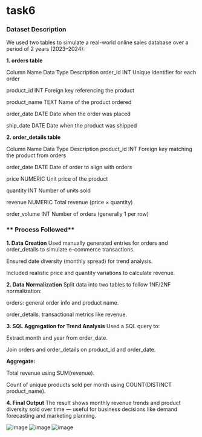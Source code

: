 # task6
### Dataset Description
We used two tables to simulate a real-world online sales database over a period of 2 years (2023–2024):

**1. orders table**

Column Name         	Data Type           	Description
order_id	             INT	          Unique identifier for each order

product_id            	INT           	Foreign key referencing the product

product_name	            TEXT	           Name of the product ordered

order_date	                DATE            	Date when the order was placed

ship_date	                    DATE            	Date when the product was shipped

**2. order_details table** 

Column Name	                   Data Type                 	Description
product_id	                INT	                   Foreign key matching the product from orders

order_date	               DATE                      	Date of order to align with orders

price                       NUMERIC	                   Unit price of the product

quantity                   	INT	                         Number of units sold

revenue	                   NUMERIC                     	Total revenue (price × quantity)

order_volume	             INT	                    Number of orders (generally 1 per row)


### ** Process Followed**
**1. Data Creation**
Used manually generated entries for orders and order_details to simulate e-commerce transactions.

Ensured date diversity (monthly spread) for trend analysis.

Included realistic price and quantity variations to calculate revenue.

**2. Data Normalization**
Split data into two tables to follow 1NF/2NF normalization:

orders: general order info and product name.

order_details: transactional metrics like revenue.

**3. SQL Aggregation for Trend Analysis**
Used a SQL query to:

Extract month and year from order_date.

Join orders and order_details on product_id and order_date.

**Aggregate:**

Total revenue using SUM(revenue).

Count of unique products sold per month using COUNT(DISTINCT product_name).

**4. Final Output**
The result shows monthly revenue trends and product diversity sold over time — useful for business decisions like demand forecasting and marketing planning.

![image](https://github.com/user-attachments/assets/ed28c2b1-0ed9-4a9e-8261-b779e9b1e74d)
![image](https://github.com/user-attachments/assets/ef53c125-ebd5-4f79-8110-d28e23dcfb4f)
![image](https://github.com/user-attachments/assets/f2a9141d-a76b-42ec-a14d-f304802fc0ba)



